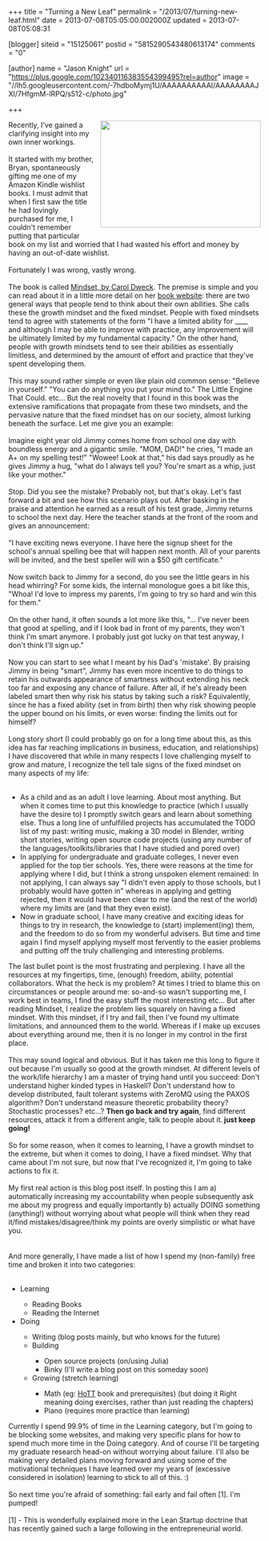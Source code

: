 +++
title = "Turning a New Leaf"
permalink = "/2013/07/turning-new-leaf.html"
date = 2013-07-08T05:05:00.002000Z
updated = 2013-07-08T05:08:31

[blogger]
siteid = "15125061"
postid = "5815290543480613174"
comments = "0"

[author]
name = "Jason Knight"
url = "https://plus.google.com/102340116383554399495?rel=author"
image = "//lh5.googleusercontent.com/-7hdboMymj1U/AAAAAAAAAAI/AAAAAAAAJXI/7HfgmM-lRPQ/s512-c/photo.jpg"

+++

<div class="css-full-post-content js-full-post-content">
<a href="http://upload.wikimedia.org/wikipedia/commons/thumb/a/aa/Red_maple_leaf.jpg/640px-Red_maple_leaf.jpg" imageanchor="1" style="clear: right; float: right; margin-bottom: 1em; margin-left: 1em;"><img border="0" height="213" src="http://upload.wikimedia.org/wikipedia/commons/thumb/a/aa/Red_maple_leaf.jpg/640px-Red_maple_leaf.jpg" width="320" /></a>Recently, I've gained a clarifying insight into my own inner workings.<br /><br />It started with my brother, Bryan, spontaneously gifting me one of my Amazon Kindle wishlist books. I must admit that when I first saw the title he had lovingly purchased for me, I couldn't remember putting that particular book on my list and worried that I had wasted his effort and money by having an out-of-date wishlist. <br /><br />Fortunately I was wrong, vastly wrong.<br /><br />The book is called <a href="http://www.amazon.com/books/dp/0345472322">Mindset, by Carol Dweck</a>. The premise is simple and you can read about it in a little more detail on her <a href="http://mindsetonline.com/whatisit/about/index.html" target="_blank">book website</a>: there are two general ways that people tend to think about their own abilities. She calls these the growth mindset and the fixed mindset. People with fixed mindsets tend to agree with statements of the form "I have a limited ability for ____ and although I may be able to improve with practice, any improvement will be ultimately limited by my fundamental capacity." On the other hand, people with growth mindsets tend to see their abilities as essentially limitless, and determined by the amount of effort and practice that they've spent developing them.<br /><br />This may sound rather simple or even like plain old common sense: "Believe in yourself." "You can do anything you put your mind to." The Little Engine That Could. etc... But the real novelty that I found in this book was the extensive ramifications that propagate from these two mindsets, and the pervasive nature that the fixed mindset has on our society, almost lurking beneath the surface. Let me give you an example:<br /><br />Imagine eight year old Jimmy comes home from school one day with boundless energy and a gigantic smile. "MOM, DAD!" he cries, "I made an A+ on my spelling test!" "Wowee! Look at that," his dad says proudly as he gives Jimmy a hug, "what do I always tell you? You're smart as a whip, just like your mother."<br /><br />Stop. Did you see the mistake? Probably not, but that's okay. Let's fast forward a bit and see how this scenario plays out. After basking in the praise and attention he earned as a result of his test grade, Jimmy returns to school the next day. Here the teacher stands at the front of the room and gives an announcement:<br /><br />"I have exciting news everyone. I have here the signup sheet for the school's annual spelling bee that will happen next month. All of your parents will be invited, and the best speller will win a $50 gift certificate."<br /><br />Now switch back to Jimmy for a second, do you see the little gears in his head whirring? For some kids, the internal monologue goes a bit like this, "Whoa! I'd love to impress my parents, I'm going to try so hard and win this for them."<br /><br />On the other hand, it often sounds a lot more like this, "... I've never been that good at spelling, and if I look bad in front of my parents, they won't think I'm smart anymore. I probably just got lucky on that test anyway, I don't think I'll sign up."<br /><br />Now you can start to see what I meant by his Dad's 'mistake'. By praising Jimmy in being "smart", Jimmy has even more incentive to do things to retain his outwards appearance of smartness without extending his neck too far and exposing any chance of failure. After all, if he's already been labeled smart then why risk his status by taking such a risk? Equivalently, since he has a fixed ability (set in from birth) then why risk showing people the upper bound on his limits, or even worse: finding the limits out for himself?<br /><br />Long story short (I could probably go on for a long time about this, as this idea has far reaching implications in business, education, and relationships) I have discovered that while in many respects I love challenging myself to grow and mature, I recognize the tell tale signs of the fixed mindset on many aspects of my life:<br /><br /><ul><li>As a child and as an adult I love learning. About most anything. But when it comes time to put this knowledge to practice (which I usually have the desire to) I promptly switch gears and learn about something else. Thus a long line of unfulfilled projects has accumulated the TODO list of my past: writing music, making a 3D model in Blender, writing short stories, writing open source code projects (using any number of the languages/toolkits/libraries that I have studied and pored over)&nbsp;</li><li>In applying for undergraduate and graduate colleges, I never even applied for the top tier schools. Yes, there were reasons at the time for applying where I did, but I think a strong unspoken element remained: In not applying, I can always say "I didn't even apply to those schools, but I probably would have gotten in" whereas in applying and getting rejected, then it would have been clear to me (and the rest of the world) where my limits are (and that they even exist).</li><li>Now in graduate school, I have many creative and exciting ideas for things to try in research, the knowledge to (start) implement(ing) them, and the freedom to do so from my wonderful advisers. But time and time again I find myself applying myself most fervently to the easier problems and putting off the truly challenging and interesting problems.</li></ul><div>The last bullet point is the most frustrating and perplexing. I have all the resources at my fingertips, time, (enough) freedom, ability, potential collaborators. What the heck is my problem? At times I tried to blame this on circumstances or people around me: so-and-so wasn't supporting me, I work best in teams, I find the easy stuff the most interesting etc... But after reading Mindset, I realize the problem lies squarely on having a fixed mindset. With this mindset, if I try and fail, then I've found my ultimate limitations, and announced them to the world. Whereas if I make up excuses about everything around me, then it is no longer in my control in the first place.&nbsp;</div><div><br /></div><div>This may sound logical and obvious. But it has taken me this long to figure it out because I'm usually so good at the growth mindset. At different levels of the work/life hierarchy I am a master of trying hand until you succeed: Don't understand higher kinded types in Haskell? Don't understand how to develop distributed, fault tolerant systems with ZeroMQ using the PAXOS algorithm? Don't understand measure theoretic probability theory? Stochastic processes? etc...? <b>Then go back and try again</b>, find different resources, attack it from a different angle, talk to people about it.<b> just keep going!&nbsp;</b></div><div><br /></div><div>So for some reason, when it comes to learning, I have a growth mindset to the extreme, but when it comes to doing, I have a fixed mindset. Why that came about I'm not sure, but now that I've recognized it, I'm going to take actions to fix it.&nbsp;</div><div><br /></div><div>My first real action is this blog post itself. In posting this I am a) automatically increasing my accountability when people subsequently ask me about my progress and equally importantly b) actually DOING something (anything!) without worrying about what people will think when they read it/find mistakes/disagree/think my points are overly simplistic or what have you.&nbsp;</div><br /><br />And more generally, I have made a list of how I spend my (non-family) free time and broken it into two categories:<br /><br /><ul><li>Learning</li><ul><li>Reading Books</li><li>Reading the Internet</li></ul><li>Doing</li><ul><li>Writing (blog posts mainly, but who knows for the future)</li><li>Building</li><ul><li>Open source projects (on/using Julia)</li><li>Binky (I'll write a blog post on this someday soon)</li></ul><li>Growing (stretch learning)</li><ul><li>Math (eg: <a href="http://golem.ph.utexas.edu/category/2013/06/the_hott_book.html" target="_blank">HoTT</a> book and prerequisites) (but doing it Right meaning doing exercises, rather than just reading the chapters)</li><li>Piano (requires more practice than learning)</li></ul></ul></ul><div>Currently I spend 99.9% of time in the Learning category, but I'm going to be blocking some websites, and making very specific plans for how to spend much more time in the Doing category. And of course I'll be targeting my graduate research head-on without worrying about failure. I'll also be making very detailed plans moving forward and using some of the motivational techniques I have learned over my years of (excessive considered in isolation) learning to stick to all of this. :)</div><div><br /></div><div>So next time you're afraid of something: fail early and fail often [1]. I'm pumped!</div><div><br /></div><div>[1] - This is wonderfully explained more in the Lean Startup doctrine that has recently gained such a large following in the entrepreneurial world.&nbsp;</div>
</div>